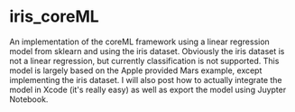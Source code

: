 # iris_coreML
An implementation of the coreML framework using a linear regression model from sklearn and using the iris dataset. Obviously the iris dataset is not a linear regression, but currently classification is not supported. This model is largely based on the Apple provided Mars example, except implementing the iris dataset. 
I will also post how to actually integrate the model in Xcode (it's really easy) as well as export the model using Juypter Notebook.
